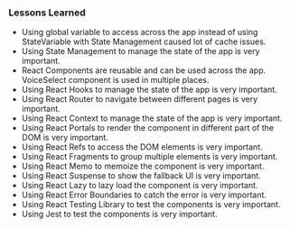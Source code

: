 ### Lessons Learned

- Using global variable to access across the app instead of using StateVariable with State Management caused lot of cache issues.
- Using State Management to manage the state of the app is very important.
- React Components are reusable and can be used across the app. VoiceSelect component is used in multiple places.
- Using React Hooks to manage the state of the app is very important.
- Using React Router to navigate between different pages is very important.
- Using React Context to manage the state of the app is very important.
- Using React Portals to render the component in different part of the DOM is very important.
- Using React Refs to access the DOM elements is very important.
- Using React Fragments to group multiple elements is very important.
- Using React Memo to memoize the component is very important.
- Using React Suspense to show the fallback UI is very important.
- Using React Lazy to lazy load the component is very important.
- Using React Error Boundaries to catch the error is very important.
- Using React Testing Library to test the components is very important.
- Using Jest to test the components is very important.
